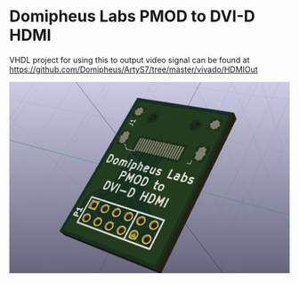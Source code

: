 Domipheus Labs PMOD to DVI-D HDMI 
============

VHDL project for using this to output video signal can be found at https://github.com/Domipheus/ArtyS7/tree/master/vivado/HDMIOut

![Board Render](https://raw.githubusercontent.com/Domipheus/misc/master/PMOD-HDMI/pmodhdmi_revA.jpg)
